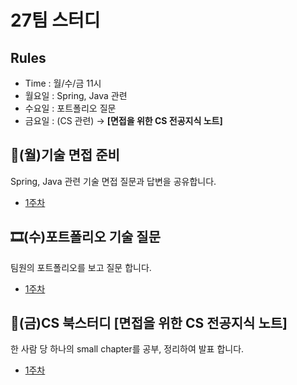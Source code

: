 # 27팀 스터디

## Rules
- Time : 월/수/금 11시
- 월요일 : Spring, Java 관련 
- 수요일 : 포트폴리오 질문
- 금요일 : (CS 관련) →  **[면접을 위한 CS 전공지식 노트]**

## 👤(월)기술 면접 준비  
Spring, Java 관련 기술 면접 질문과 답변을 공유합니다.  
- [1주차](https://triplejump3.notion.site/1-da4205b3fcb44336abbec61ba27a1515?pvs=4)


## 🎞️(수)포트폴리오 기술 질문  
팀원의 포트폴리오를 보고 질문 합니다.
- [1주차](https://triplejump3.notion.site/1-8948b4a3e5e94bdda6db4fb77addf544?pvs=4)


## 📖(금)CS 북스터디 [면접을 위한 CS 전공지식 노트]
한 사람 당 하나의 small chapter를 공부, 정리하여 발표 합니다.  
- [1주차](https://triplejump3.notion.site/1-41fd1c32f4a84b0993f34dd6f08b8195?pvs=4)

